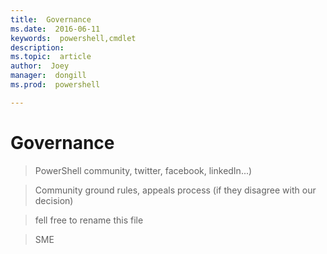 ```yaml
---
title:  Governance
ms.date:  2016-06-11
keywords:  powershell,cmdlet
description:  
ms.topic:  article
author:  Joey
manager:  dongill
ms.prod:  powershell

---
```


# Governance

> PowerShell community, twitter, facebook, linkedIn...)

> Community ground rules, appeals process (if they disagree with our decision)

> fell free to rename this file

> SME
